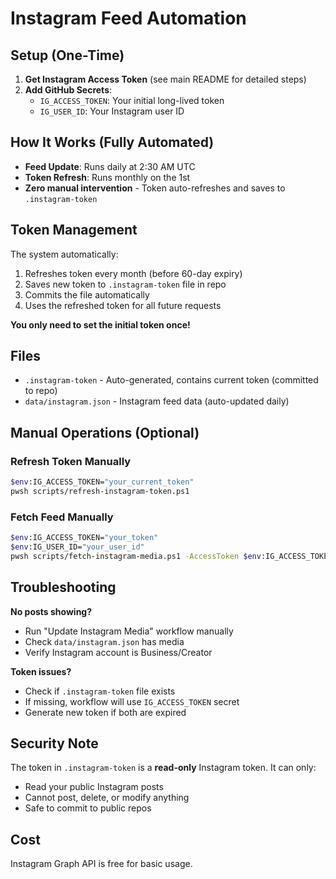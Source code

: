 # Instagram Feed Automation

## Setup (One-Time)

1. **Get Instagram Access Token** (see main README for detailed steps)
2. **Add GitHub Secrets**:
   - `IG_ACCESS_TOKEN`: Your initial long-lived token
   - `IG_USER_ID`: Your Instagram user ID

## How It Works (Fully Automated)

- **Feed Update**: Runs daily at 2:30 AM UTC
- **Token Refresh**: Runs monthly on the 1st
- **Zero manual intervention** - Token auto-refreshes and saves to `.instagram-token`

## Token Management

The system automatically:
1. Refreshes token every month (before 60-day expiry)
2. Saves new token to `.instagram-token` file in repo
3. Commits the file automatically
4. Uses the refreshed token for all future requests

**You only need to set the initial token once!**

## Files

- `.instagram-token` - Auto-generated, contains current token (committed to repo)
- `data/instagram.json` - Instagram feed data (auto-updated daily)

## Manual Operations (Optional)

### Refresh Token Manually
```bash
$env:IG_ACCESS_TOKEN="your_current_token"
pwsh scripts/refresh-instagram-token.ps1
```

### Fetch Feed Manually
```bash
$env:IG_ACCESS_TOKEN="your_token"
$env:IG_USER_ID="your_user_id"
pwsh scripts/fetch-instagram-media.ps1 -AccessToken $env:IG_ACCESS_TOKEN -UserId $env:IG_USER_ID
```

## Troubleshooting

**No posts showing?**
- Run "Update Instagram Media" workflow manually
- Check `data/instagram.json` has media
- Verify Instagram account is Business/Creator

**Token issues?**
- Check if `.instagram-token` file exists
- If missing, workflow will use `IG_ACCESS_TOKEN` secret
- Generate new token if both are expired

## Security Note

The token in `.instagram-token` is a **read-only** Instagram token. It can only:
- Read your public Instagram posts
- Cannot post, delete, or modify anything
- Safe to commit to public repos

## Cost

Instagram Graph API is free for basic usage.
